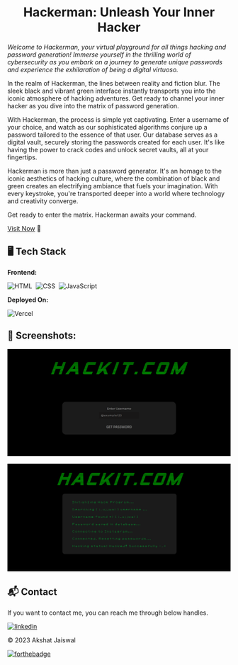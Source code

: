 <h1 align="center">Hackerman: Unleash Your Inner Hacker</h1>
<p style="font-style:italic;">Welcome to Hackerman, your virtual playground for all things hacking and password generation! Immerse yourself in the thrilling world of cybersecurity as you embark on a journey to generate unique passwords and experience the exhilaration of being a digital virtuoso.

In the realm of Hackerman, the lines between reality and fiction blur. The sleek black and vibrant green interface instantly transports you into the iconic atmosphere of hacking adventures. Get ready to channel your inner hacker as you dive into the matrix of password generation.

With Hackerman, the process is simple yet captivating. Enter a username of your choice, and watch as our sophisticated algorithms conjure up a password tailored to the essence of that user. Our database serves as a digital vault, securely storing the passwords created for each user. It's like having the power to crack codes and unlock secret vaults, all at your fingertips.

Hackerman is more than just a password generator. It's an homage to the iconic aesthetics of hacking culture, where the combination of black and green creates an electrifying ambiance that fuels your imagination. With every keystroke, you're transported deeper into a world where technology and creativity converge.

Get ready to enter the matrix. Hackerman awaits your command.</p>
[Visit Now](https://score-sense-zethyst.vercel.app/) 🚀

## 🖥️ Tech Stack
**Frontend:**

![HTML](https://img.shields.io/badge/HTML5-E34F26?style=for-the-badge&logo=html5&logoColor=white)&nbsp;
![CSS](https://img.shields.io/badge/CSS3-1572B6?style=for-the-badge&logo=css3&logoColor=white)&nbsp;
![JavaScript](https://img.shields.io/badge/JavaScript-F7DF1E?style=for-the-badge&logo=javascript&logoColor=black)&nbsp;


**Deployed On:**

![Vercel](https://img.shields.io/badge/Vercel-000000?style=for-the-badge&logo=vercel&logoColor=white)



## 📌 Screenshots:
![home](/img/home.png)

![Final!](/img/final.png)

<h2>📬 Contact</h2>

If you want to contact me, you can reach me through below handles.

[![linkedin](https://img.shields.io/badge/LinkedIn-0077B5?style=for-the-badge&logo=linkedin&logoColor=white)](https://www.linkedin.com/in/akshat-jaiswal-4664a2197)

© 2023 Akshat Jaiswal


[![forthebadge](https://forthebadge.com/images/badges/built-with-love.svg)](https://forthebadge.com)
